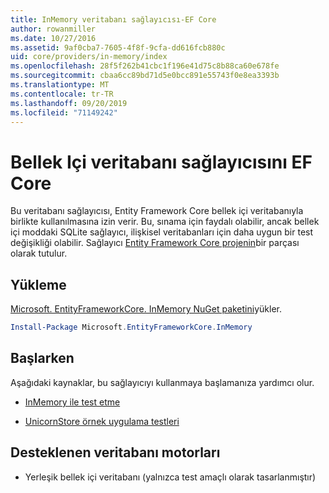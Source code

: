 ```yaml
---
title: InMemory veritabanı sağlayıcısı-EF Core
author: rowanmiller
ms.date: 10/27/2016
ms.assetid: 9af0cba7-7605-4f8f-9cfa-dd616fcb880c
uid: core/providers/in-memory/index
ms.openlocfilehash: 28f5f262b41cbc1f196e41d75c8b88ca60e678fe
ms.sourcegitcommit: cbaa6cc89bd71d5e0bcc891e55743f0e8ea3393b
ms.translationtype: MT
ms.contentlocale: tr-TR
ms.lasthandoff: 09/20/2019
ms.locfileid: "71149242"
---
```

# <a name="ef-core-in-memory-database-provider"></a>Bellek Içi veritabanı sağlayıcısını EF Core

Bu veritabanı sağlayıcısı, Entity Framework Core bellek içi veritabanıyla birlikte kullanılmasına izin verir. Bu, sınama için faydalı olabilir, ancak bellek içi moddaki SQLite sağlayıcı, ilişkisel veritabanları için daha uygun bir test değişikliği olabilir. Sağlayıcı [Entity Framework Core projenin](https://github.com/aspnet/EntityFrameworkCore)bir parçası olarak tutulur.

## <a name="install"></a>Yükleme

[Microsoft. EntityFrameworkCore. InMemory NuGet paketini](https://www.nuget.org/packages/Microsoft.EntityFrameworkCore.InMemory/)yükler.

``` powershell
Install-Package Microsoft.EntityFrameworkCore.InMemory
```

## <a name="get-started"></a>Başlarken

Aşağıdaki kaynaklar, bu sağlayıcıyı kullanmaya başlamanıza yardımcı olur.
* [InMemory ile test etme](../../miscellaneous/testing/in-memory.md)

* [UnicornStore örnek uygulama testleri](https://github.com/rowanmiller/UnicornStore/blob/master/UnicornStore/src/UnicornStore.Tests/Controllers/ShippingControllerTests.cs)

## <a name="supported-database-engines"></a>Desteklenen veritabanı motorları

* Yerleşik bellek içi veritabanı (yalnızca test amaçlı olarak tasarlanmıştır)
